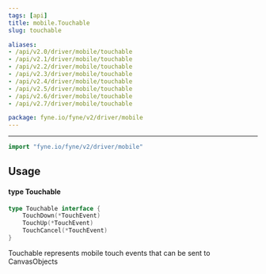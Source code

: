 ```yaml
---
tags: [api]
title: mobile.Touchable
slug: touchable

aliases:
- /api/v2.0/driver/mobile/touchable
- /api/v2.1/driver/mobile/touchable
- /api/v2.2/driver/mobile/touchable
- /api/v2.3/driver/mobile/touchable
- /api/v2.4/driver/mobile/touchable
- /api/v2.5/driver/mobile/touchable
- /api/v2.6/driver/mobile/touchable
- /api/v2.7/driver/mobile/touchable

package: fyne.io/fyne/v2/driver/mobile
---
```



---
```go
import "fyne.io/fyne/v2/driver/mobile"
```

## Usage

#### type Touchable

```go
type Touchable interface {
	TouchDown(*TouchEvent)
	TouchUp(*TouchEvent)
	TouchCancel(*TouchEvent)
}
```

Touchable represents mobile touch events that can be sent to CanvasObjects
